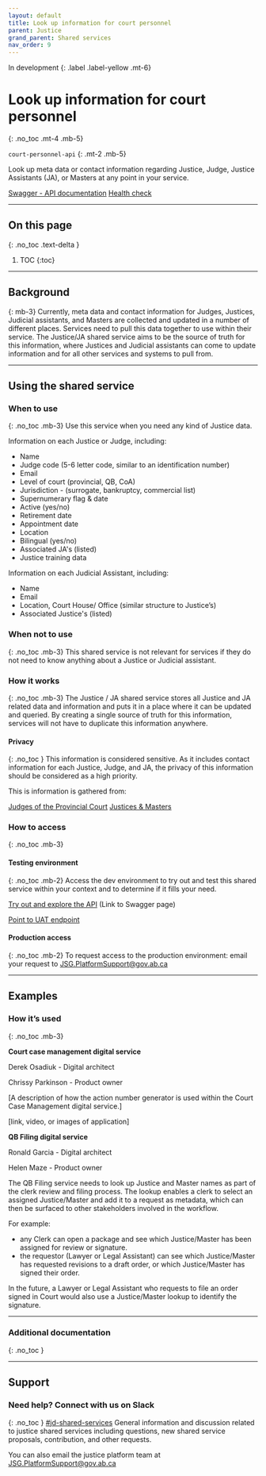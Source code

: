 ```yaml
---
layout: default
title: Look up information for court personnel
parent: Justice
grand_parent: Shared services
nav_order: 9
---
```

In development
{: .label .label-yellow .mt-6}

# Look up information for court personnel
{: .no_toc .mt-4 .mb-5}

`court-personnel-api`
{: .mt-2 .mb-5}

Look up meta data or contact information regarding Justice, Judge, Justice Assistants (JA), or Masters at any point in your service.

[Swagger - API documentation](#)      [Health check](https://jdms-platform-api-jdms-dev.os99.gov.ab.ca/health-ui#/healthchecks)

---
## On this page
{: .no_toc .text-delta }

1. TOC
{:toc}
---

## Background
{: mb-3}
Currently, meta data and contact information for Judges, Justices, Judicial assistants, and Masters are collected and updated in a number of different places. Services need to pull this data together to use within their service. The Justice/JA shared service aims to be the source of truth for this information, where Justices and Judicial assistants can come to update information and for all other services and systems to pull from.

---

## Using the shared service

### When to use
{: .no_toc .mb-3}
Use this service when you need any kind of Justice data.

Information on each Justice or Judge, including:
- Name
- Judge code (5-6 letter code, similar to an identification number)
- Email
- Level of court (provincial, QB, CoA)
- Jurisdiction - (surrogate, bankruptcy, commercial list)
- Supernumerary flag & date
- Active (yes/no)
- Retirement date
- Appointment date
- Location
- Bilingual (yes/no)
- Associated JA's (listed)
- Justice training data

Information on each Judicial Assistant, including:
- Name
- Email
- Location, Court House/ Office (similar structure to Justice’s)
- Associated Justice's (listed)

### When not to use
{: .no_toc .mb-3}
This shared service is not relevant for services if they do not need to know anything about a Justice or Judicial assistant.

### How it works
{: .no_toc .mb-3}
The Justice / JA shared service stores all Justice and JA related data and information and puts it in a place where it can be updated and queried. By creating a single source of truth for this information, services will not have to duplicate this information anywhere.

#### Privacy
{: .no_toc }
This information is considered sensitive. As it includes contact information for each Justice, Judge, and JA, the privacy of this information should be considered as a high priority.

This is information is gathered from:

[Judges of the Provincial Court](https://albertacourts.ca/pc/about-the-court/judges_and_justices/judges-list)
[Justices & Masters](https://albertacourts.ca/qb/about/justices-and-masters)

### How to access
{: .no_toc .mb-3}
#### Testing environment
{: .no_toc .mb-2}
Access the dev environment to try out and test this shared service within your context and to determine if it fills your need.

[Try out and explore the API](#) (Link to Swagger page)

[Point to UAT endpoint](#)
<br>

#### Production access
{: .no_toc .mb-2}
To request access to the production environment: email your request to <JSG.PlatformSupport@gov.ab.ca>

---

## Examples

### How it’s used
{: .no_toc .mb-3}

**Court case management digital service**

Derek Osadiuk - Digital architect

Chrissy Parkinson - Product owner

[A description of how the action number generator is used within the Court Case Management digital service.]

[link, video, or images of application]

**QB Filing digital service**

Ronald Garcia - Digital architect

Helen Maze - Product owner

The QB Filing service needs to look up Justice and Master names as part of the clerk review and filing process. The lookup enables a clerk to select an assigned Justice/Master and add it to a request as metadata, which can then be surfaced to other stakeholders involved in the workflow.

For example:
- any Clerk can open a package and see which Justice/Master has been assigned for review or signature.
- the requestor (Lawyer or Legal Assistant) can see which Justice/Master has requested revisions to a draft order, or which Justice/Master has signed their order.

In the future, a Lawyer or Legal Assistant who requests to file an order signed in Court would also use a Justice/Master lookup to identify the signature.



---

### Additional documentation
{: .no_toc }

---

## Support

### Need help? Connect with us on Slack
{: .no_toc }
[#jd-shared-services](https://justicedigital.slack.com/archives/C02UR7LPRDF) General information and discussion related to justice shared services including questions, new shared service proposals, contribution, and other requests.

You can also email the justice platform team at <JSG.PlatformSupport@gov.ab.ca>

